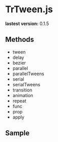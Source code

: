TrTween.js
=======

**lastest version:** 0.1.5

Methods
--------------------------
 - tween
 - delay
 - bezier
 - parallel
 - parallelTweens
 - serial
 - serialTweens
 - transition
 - animation 
 - repeat
 - func
 - prop
 - apply


Sample
--------------------------
```js

```
